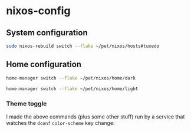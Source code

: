 # nixos-config
## System configuration
```sh
sudo nixos-rebuild switch --flake ~/pet/nixos/hosts#tuxedo
```

## Home configuration
```sh
home-manager switch --flake ~/pet/nixos/home/dark
```
```sh
home-manager switch --flake ~/pet/nixos/home/light
```
### Theme toggle
I made the above commands (plus some other stuff) run by a service that watches the `dconf` `color-scheme` key change:

